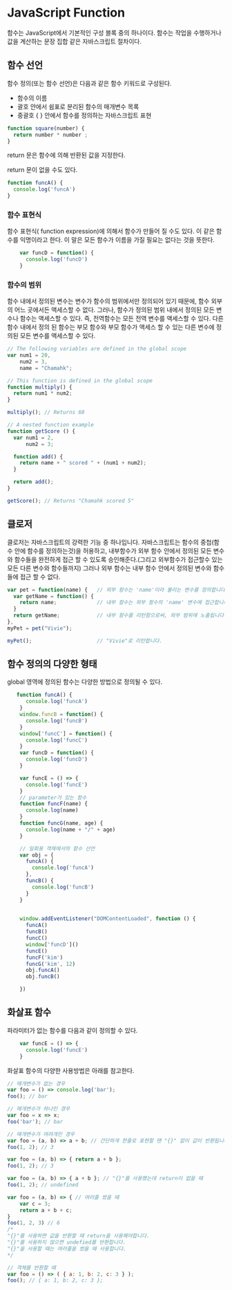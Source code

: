 # JavaScript Function

함수는 JavaScript에서 기본적인 구성 블록 중의 하나이다. 함수는 작업을 수행하거나 값을 계산하는 문장 집합 같은 자바스크립트 절차이다.

## 함수 선언

함수 정의(또는 함수 선언)은 다음과 같은 함수 키워드로 구성된다.

* 함수의 이름
* 괄호 안에서 쉼표로 분리된 함수의 매개변수 목록
* 중괄호 { } 안에서 함수를 정의하는 자바스크립트 표현

```javascript
function square(number) {
  return number * number ;
}
```

return 문은 함수에 의해 반환된 값을 지정한다.

return 문이 없을 수도 있다.

```javascript
function funcA() {
  console.log('funcA')
}
```

### 함수 표현식

함수 표현식( function expression)에 의해서 함수가 만들어 질 수도 있다. 이 같은 함수를 익명이라고 한다. 이 말은 모든 함수가 이름을 가질 필요는 없다는 것을 뜻한다.

```javascript
    var funcD = function() { 
      console.log('funcD')
    }
```

### 함수의 범위

함수 내에서 정의된 변수는 변수가 함수의 범위에서만 정의되어 있기 때문에, 함수 외부의 어느 곳에서든 액세스할 수 없다. 그러나, 함수가 정의된 범위 내에서 정의된 모든 변수나 함수는 액세스할 수 있다. 즉, 전역함수는 모든 전역 변수를 액세스할 수 있다. 다른 함수 내에서 정의 된 함수는 부모 함수와 부모 함수가 액세스 할 수 있는 다른 변수에 정의된 모든 변수를 액세스할 수 있다.

```javascript
// The following variables are defined in the global scope
var num1 = 20,
    num2 = 3,
    name = "Chamahk";

// This function is defined in the global scope
function multiply() {
  return num1 * num2;
}

multiply(); // Returns 60

// A nested function example
function getScore () {
  var num1 = 2,
      num2 = 3;

  function add() {
    return name + " scored " + (num1 + num2);
  }

  return add();
}

getScore(); // Returns "Chamahk scored 5"
```

## 클로저

클로저는 자바스크립트의 강력한 기능 중 하나입니다. 자바스크립트는 함수의 중첩(함수 안에 함수를 정의하는것)을 허용하고, 내부함수가 외부 함수 안에서 정의된 모든 변수와 함수들을 완전하게 접근 할 수 있도록 승인해준다.(그리고 외부함수가 접근할수 있는 모든 다른 변수와 함수들까지) 그러나 외부 함수는 내부 함수 안에서 정의된 변수와 함수들에 접근 할 수 없다.

```javascript
var pet = function(name) {   // 외부 함수는 'name'이라 불리는 변수를 정의합니다.
  var getName = function() {
    return name;             // 내부 함수는 외부 함수의 'name' 변수에 접근합니다.
  }
  return getName;            // 내부 함수를 리턴함으로써, 외부 범위에 노출됩니다.
},
myPet = pet("Vivie");

myPet();                     // "Vivie"로 리턴합니다.
```

## 함수 정의의 다양한 형태

global 영역에 정의된 함수는 다양한 방법으로 정의될 수 있다.

```javascript
   function funcA() {
      console.log('funcA')
    }
    window.funcB = function() {
      console.log('funcB')
    }
    window['funcC'] = function() {
      console.log('funcC')
    }
    var funcD = function() { 
      console.log('funcD')
    }

    var funcE = () => {
      console.log('funcE')
    }
    // parameter가 있는 함수 
    function funcF(name) {
      console.log(name)
    }
    function funcG(name, age) {
      console.log(name + "/" + age)
    }

    // 일회용 객체에서의 함수 선언 
    var obj = { 
      funcA() {
        console.log('funcA')
      },
      funcB() {
        console.log('funcB')
      }
    }

    
    window.addEventListener("DOMContentLoaded", function () {
      funcA()
      funcB()
      funcC()
      window['funcD']()
      funcE()
      funcF('kim')
      funcG('kim', 12)
      obj.funcA()
      obj.funcB()

    })
```

## 화살표 함수

파라미터가 없는 함수를 다음과 같이 정의할 수 있다.

```javascript
    var funcE = () => {
      console.log('funcE')
    }
```

화살표 함수의 다양한 사용방법은 아래를 참고한다.

```javascript
// 매개변수가 없는 경우
var foo = () => console.log('bar');
foo(); // bar

// 매개변수가 하나인 경우
var foo = x => x;
foo('bar'); // bar

// 매개변수가 여려개인 경우
var foo = (a, b) => a + b; // 간단하게 한줄로 표현할 땐 "{}" 없이 값이 반환됩니다.
foo(1, 2); // 3

var foo = (a, b) => { return a + b }; 
foo(1, 2); // 3

var foo = (a, b) => { a + b }; // "{}"를 사용했는데 return이 없을 때 
foo(1, 2); // undefined

var foo = (a, b) => { // 여러줄 썼을 때
	var c = 3;
	return a + b + c;
}
foo(1, 2, 3) // 6
/*
"{}"를 사용하면 값을 반환할 때 return을 사용해야합니다.
"{}"를 사용하지 않으면 undefied를 반환합니다.
"{}"을 사용할 때는 여러줄을 썼을 때 사용합니다.
*/

// 객체를 반환할 때
var foo = () => ( { a: 1, b: 2, c: 3 } );
foo(); // { a: 1, b: 2, c: 3 };
```
